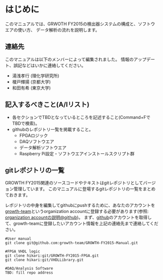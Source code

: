 # はじめに

このマニュアルでは、GRWOTH FY2015の検出器システムの構成と、ソフトウエアの使い方、
データ解析の流れを説明します。

## 連絡先
このマニュアルは以下のメンバーによって編集されました。
情報のアップデート、誤記などはいかに連絡してください。

- 湯浅孝行 (理化学研究所)
- 榎戸輝揚 (京都大学)
- 和田有希 (東京大学)

## 記入するべきこと(A/Iリスト)
- 各セクションでTBDとなっているところを記述すること(Command+FでTBDで検索)。
- githubのレポジトリ一覧を掲載すること。
    - FPGAロジック
    - DAQソフトウエア
    - データ解析ソフトウエア
    - Raspberry Pi設定・ソフトウエアインストールスクリプト群

## gitレポジトリの一覧

GROWTH FY2015関連のソースコードやテキストはgitレポジトリとしてバージョン管理しています。
このマニュアルに登場するgitレポジトリの一覧をまとめておきます。

レポジトリの中身を編集してgithubにpushするために、あなたのアカウントを[growth-team](https://github.com/growth-team)というorganization accountに登録する必要があります(参照: [organization accountの説明@github](https://git-scm.com/book/ja/v2/GitHub-組織の管理))。
まず、[github](https://github.com)のアカウントを取得して、growth-teamに登録したいアカウント情報を上記の連絡先まで連絡してください。

```
#User manual
git clone git@github.com:growth-team/GROWTH-FY2015-Manual.git

#FPGA VHDL logic
git clone hikari:git/GROWTH-FY2015-FPGA.git
git clone hikari:git/VHDLLibrary.git

#DAQ/Analysis Software
TBD: fill repo address
```
